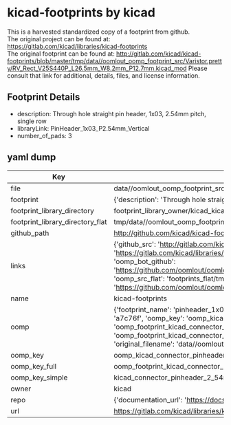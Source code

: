 # kicad-footprints by kicad  
This is a harvested standardized copy of a footprint from github.  
The original project can be found at:  
https://gitlab.com/kicad/libraries/kicad-footprints  
The original footprint can be found at:
http://gitlab.com/kicad/kicad-footprints/blob/master/tmp/data//oomlout_oomp_footprint_src/Varistor.pretty/RV_Rect_V25S440P_L26.5mm_W8.2mm_P12.7mm.kicad_mod
Please consult that link for additional, details, files, and license information.  
## Footprint Details
* description: Through hole straight pin header, 1x03, 2.54mm pitch, single row  
* libraryLink: PinHeader_1x03_P2.54mm_Vertical  
* number_of_pads: 3  
## yaml dump  
| Key | Value |  
| --- | --- |  
| file | data//oomlout_oomp_footprint_src/kicad-footprints/Connector_PinHeader_2.54mm.pretty/PinHeader_1x03_P2.54mm_Vertical.kicad_mod |  
| footprint | {'description': 'Through hole straight pin header, 1x03, 2.54mm pitch, single row', 'libraryLink': 'PinHeader_1x03_P2.54mm_Vertical', 'number_of_pads': 3} |  
| footprint_library_directory | footprint_library_owner/kicad_kicad-footprints/ |  
| footprint_library_directory_flat | tmp/data//oomlout_oomp_footprint_src/footprints_flat/kicad_connector_pinheader_2_54mm_pinheader_1x03_p2_54mm_vertical/working |  
| github_path | http://github.com/kicad/kicad-footprints/blob/master/tmp/data//oomlout_oomp_footprint_src/Connector_PinHeader_2.54mm.pretty/PinHeader_1x03_P2.54mm_Vertical.kicad_mod |  
| links | {'github_src': 'http://gitlab.com/kicad/kicad-footprints/blob/master/tmp/data//oomlout_oomp_footprint_src/Varistor.pretty/RV_Rect_V25S440P_L26.5mm_W8.2mm_P12.7mm.kicad_mod', 'github_src_repo': 'https://gitlab.com/kicad/libraries/kicad-footprints', 'oomp_bot': 'tmp/data//oomlout_oomp_footprint_src/footprints/kicad_connector_pinheader_2_54mm_pinheader_1x03_p2_54mm_vertical/working', 'oomp_bot_github': 'https://github.com/oomlout/oomlout_oomp_footprint_bot/tree/main/tmp/data//oomlout_oomp_footprint_src/footprints/kicad_connector_pinheader_2_54mm_pinheader_1x03_p2_54mm_vertical/working', 'oomp_src_flat': 'footprints_flat/tmp/data//oomlout_oomp_footprint_src/footprints_flat/kicad_connector_pinheader_2_54mm_pinheader_1x03_p2_54mm_vertical/working', 'oomp_src_flat_github': 'https://github.com/oomlout/oomlout_oomp_footprint_src/tree/main/tmp/data//oomlout_oomp_footprint_src/footprints_flat/kicad_connector_pinheader_2_54mm_pinheader_1x03_p2_54mm_vertical/working'} |  
| name | kicad-footprints |  
| oomp | {'footprint_name': 'pinheader_1x03_p2_54mm_vertical', 'library_name': 'connector_pinheader_2_54mm', 'md5': 'a7c76f67af13818a2c5df9800bc7b9fd', 'md5_10': 'a7c76f67af', 'md5_5': 'a7c76', 'md5_6': 'a7c76f', 'oomp_key': 'oomp_kicad_connector_pinheader_2_54mm_pinheader_1x03_p2_54mm_vertical', 'oomp_key_extra': 'oomp_footprint_kicad_connector_pinheader_2_54mm_pinheader_1x03_p2_54mm_vertical', 'oomp_key_full': 'oomp_footprint_kicad_connector_pinheader_2_54mm_pinheader_1x03_p2_54mm_vertical_a7c76f', 'oomp_key_simple': 'kicad_connector_pinheader_2_54mm_pinheader_1x03_p2_54mm_vertical', 'original_filename': 'data//oomlout_oomp_footprint_src/kicad-footprints/Connector_PinHeader_2.54mm.pretty/PinHeader_1x03_P2.54mm_Vertical.kicad_mod', 'owner_name': 'kicad'} |  
| oomp_key | oomp_kicad_connector_pinheader_2_54mm_pinheader_1x03_p2_54mm_vertical |  
| oomp_key_full | oomp_footprint_kicad_connector_pinheader_2_54mm_pinheader_1x03_p2_54mm_vertical |  
| oomp_key_simple | kicad_connector_pinheader_2_54mm_pinheader_1x03_p2_54mm_vertical |  
| owner | kicad |  
| repo | {'documentation_url': 'https://docs.github.com/rest/repos/repos#get-a-repository', 'message': 'Not Found'} |  
| url | https://gitlab.com/kicad/libraries/kicad-footprints |  

